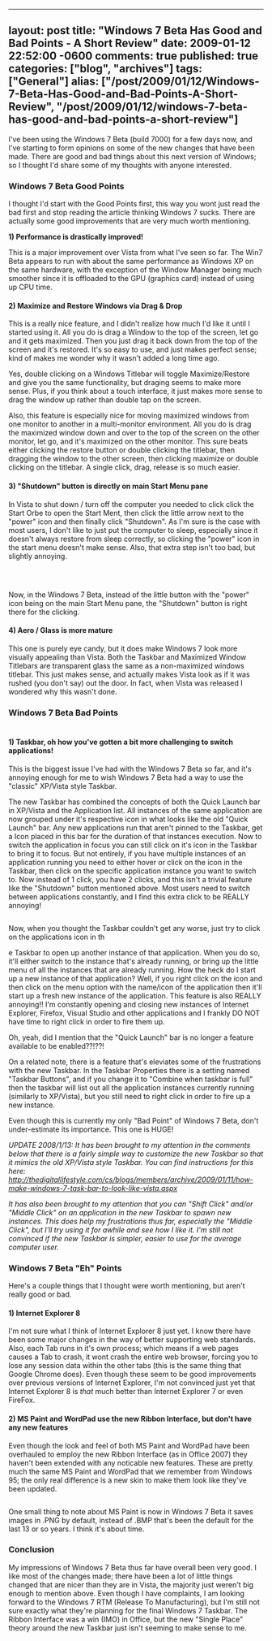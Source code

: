   ---
  layout: post
  title: "Windows 7 Beta Has Good and Bad Points - A Short Review"
  date: 2009-01-12 22:52:00 -0600
  comments: true
  published: true
  categories: ["blog", "archives"]
  tags: ["General"]
  alias: ["/post/2009/01/12/Windows-7-Beta-Has-Good-and-Bad-Points-A-Short-Review", "/post/2009/01/12/windows-7-beta-has-good-and-bad-points-a-short-review"]
  ---
<!-- more -->
<p>I've been using the Windows 7 Beta (build 7000) for a few days now, and I've starting to form opinions on some of the new changes that have been made. There are good and bad things about this next version of Windows; so I thought I'd share some of my thoughts with anyone interested.</p>
<h3>Windows 7 Beta Good Points</h3>
<p>I thought I'd start with the Good Points first, this way you wont just read the bad first and stop reading the article thinking Windows 7 sucks. There are actually some good improvements that are very much worth mentioning.</p>
<p><strong>1) Performance is drastically improved!</strong></p>
<p>This is a major improvement over Vista from what I've seen so far. The Win7 Beta appears to run with about the same performance as Windows XP on the same hardware, with the exception of the Window Manager being much smoother since it is offloaded to the GPU (graphics card) instead of using up CPU time.</p>
<h4>2) Maximize and Restore Windows via Drag &amp; Drop</h4>
<p>This is a really nice feature, and I didn't realize how much I'd like it until I started using it. All you do is drag a Window to the top of the screen, let go and it gets maximized. Then you just drag it back down from the top of the screen and it's restored. It's so easy to use, and just makes perfect sense; kind of makes me wonder why it wasn't added a long time ago.</p>
<p>Yes, double clicking on a Windows Titlebar will toggle Maximize/Restore and give you the same functionality, but draging seems to make more sense. Plus, if you think about a touch interface, it just makes more sense to drag the window up rather than double tap on the screen.</p>
<p>Also, this feature is especially nice for moving maximized windows from one monitor to another in a multi-monitor environment. All you do is drag the maximized window down and over to the top of the screen on the other monitor, let go, and it's maximized on the other monitor. This sure beats either clicking the restore button or double clicking the titlebar, then dragging the window to the other screen, then clicking maximize or double clicking on the titlebar. A single click, drag, release is so much easier.</p>
<h4>3) "Shutdown" button is directly on main Start Menu pane</h4>
<p>In Vista to shut down / turn off the computer you needed to click click the Start Orbe to open the Start Ment, then click the little arrow next to the "power" icon and then finally click "Shutdown". As I'm sure is the case with most users, I don't like to just put the computer to sleep, especially since it doesn't always restore from sleep correctly, so clicking the "power" icon in the start menu doesn't make sense. Also, that extra step isn't too bad, but slightly annoying.</p>
<p><img src="/image.axd?picture=Win7Beta-StartMenu-ShutdownButton.png" alt="" /></p>
<p>&nbsp;</p>
<p>Now, in the Windows 7 Beta, instead of the little button with the "power" icon being on the main Start Menu pane, the "Shutdown" button is right there for the clicking.&nbsp;</p>
<h4>4) Aero / Glass is more mature</h4>
<p>This one is purely eye candy, but it does make Windows 7 look more visually appealing than Vista. Both the Taskbar and Maximized Window Titlebars are transparent glass the same as a non-maximized windows titlebar. This just makes sense, and actually makes Vista look as if it was rushed (you don't say) out the door. In fact, when Vista was released I wondered why this wasn't done.</p>
<h3>Windows 7 Beta Bad Points <br /><br /></h3>
<h4><strong>1) Taskbar, oh how you've gotten a bit more challenging to switch applications!<br /></strong></h4>
<p>This is the biggest issue I've had with the Windows 7 Beta so far, and it's annoying enough for me to wish Windows 7 Beta had a way to use the "classic" XP/Vista style Taskbar.</p>
<p>The new Taskbar has combined the concepts of both the Quick Launch bar in XP/Vista and the Application list. All instances of the same application are now grouped under it's respective icon in what looks like the old "Quick Launch" bar. Any new applications run that aren't pinned to the Taskbar, get a Icon placed in this bar for the duration of that instances execution. Now to switch the application in focus you can still click on it's icon in the Taskbar to bring it to focus. But not entirely, if you have multiple instances of an application running you need to either hover or click on the icon in the Taskbar, then click on the specific application instance you want to switch to. Now instead of 1 click, you have 2 clicks, and this isn't a trivial feature like the "Shutdown" button mentioned above. Most users need to switch between applications constantly, and I find this extra click to be REALLY annoying!</p>
<p><img src="/image.axd?picture=Win7Beta-TaskbarCombinedQuickLaunch.png" alt="" /></p>
<p>Now, when you thought the Taskbar couldn't get any worse, just try to click on the applications icon in th</p>
<p>e Taskbar to open up another instance of that application. When you do so, it'll either switch to the instance that's already running, or bring up the little menu of all the instances that are already running. How the heck do I start up a new instance of that application? Well, if you right click on the icon and then click on the menu option with the name/icon of the application then it'll start up a fresh new instance of the application. This feature is also REALLY annoying!! I'm constantly opening and closing new instances of Internet Explorer, Firefox, Visual Studio and other applications and I frankly DO NOT have time to right click in order to fire them up.</p>
<p>Oh, yeah, did I mention that the "Quick Launch" bar is no longer a feature available to be enabled??!??!</p>
<p>On a related note, there is a feature that's eleviates some of the frustrations with the new Taskbar. In the Taskbar Properties there is a setting named "Taskbar Buttons", and if you change it to "Combine when taskbar is full" then the taskbar will list out all the application instances currently running (similarly to XP/Vista), but you still need to right click in order to fire up a new instance.</p>
<p>Even though this is currently my only "Bad Point" of Windows 7 Beta, don't under-estimate its importance. This one is HUGE!</p>
<p><em>UPDATE 2008/1/13: It has been brought to my attention in the comments below that there is a fairly simple way to customize the new Taskbar so that it mimics the old XP/Vista style Taskbar. You can find instructions for this here:&nbsp; <a href="http://thedigitallifestyle.com/cs/blogs/members/archive/2009/01/11/how-make-windows-7-task-bar-to-look-like-vista.aspx">http://thedigitallifestyle.com/cs/blogs/members/archive/2009/01/11/how-make-windows-7-task-bar-to-look-like-vista.aspx</a></em></p>
<p><em>It has also been brought to my attention that you can "Shift Click" and/or "Middle Click" on an application in the new Taskbar to spawn new instances. This does help my frustrations thus far, especially the "Middle Click", but I'll try using it for awhile and see how I like it. I'm still not convinced if the new Taskbar is simpler, easier to use for the average computer user.</em></p>
<h3>Windows 7 Beta "Eh" Points</h3>
<p>Here's a couple things that I thought were worth mentioning, but aren't really good or bad.</p>
<h4>1) Internet Explorer 8</h4>
<p>I'm not sure what I think of Internet Explorer 8 just yet. I know there have been some major changes in the way of better supporting web standards. Also, each Tab runs in it's own process; which means if a web pages causes a Tab to crash, it wont crash the entire web browser, forcing you to lose any session data within the other tabs (this is the same thing that Google Chrome does). Even though these seem to be good improvements over previous versions of Internet Explorer, I'm not convinced just yet that Internet Explorer 8 is <em>that</em> much better than Internet Explorer 7 or even FireFox.</p>
<h4>2) MS Paint and WordPad use the new Ribbon Interface, but don't have any new features</h4>
<p>Even though the look and feel of both MS Paint and WordPad have been overhauled to employ the new Ribbon Interface (as in Office 2007) they haven't been extended with any noticable new features. These are pretty much the same MS Paint and WordPad that we remember from Windows 95; the only real difference is a new skin to make them look like they've been updated.</p>
<p><img src="/image.axd?picture=Win7-MSPaint-Ribbon.png" alt="" /></p>
<p>One small thing to note about MS Paint is now in Windows 7 Beta it saves images in .PNG by default, instead of .BMP that's been the default for the last 13 or so years. I think it's about time.</p>
<h3>Conclusion</h3>
<p>My impressions of Windows 7 Beta thus far have overall been very good. I like most of the changes made; there have been a lot of little things changed that are nicer than they are in Vista, the majority just weren't big enough to mention above. Even though I have complaints, I am looking forward to the Windows 7 RTM (Release To Manufacturing), but I'm still not sure exactly what they're planning for the final Windows 7 Taskbar. The Ribbon Interface was a win (IMO) in Office, but the new "Single Place" theory around the new Taskbar just isn't seeming to make sense to me.</p>
